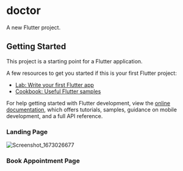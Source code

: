 # doctor

A new Flutter project.

## Getting Started

This project is a starting point for a Flutter application.

A few resources to get you started if this is your first Flutter project:

- [Lab: Write your first Flutter app](https://docs.flutter.dev/get-started/codelab)
- [Cookbook: Useful Flutter samples](https://docs.flutter.dev/cookbook)

For help getting started with Flutter development, view the
[online documentation](https://docs.flutter.dev/), which offers tutorials,
samples, guidance on mobile development, and a full API reference.
### Landing Page
![Screenshot_1673026677](https://user-images.githubusercontent.com/60354300/211067507-e84f191d-0e5b-4245-85d7-39ccdb529e2c.png)

### Book Appointment Page
